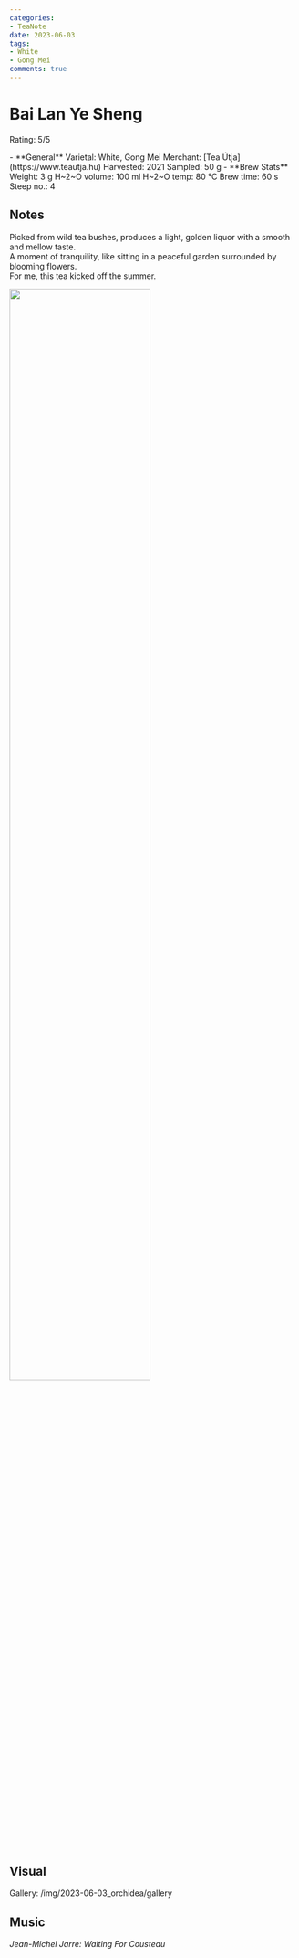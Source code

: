 ```yaml
---
categories:
- TeaNote
date: 2023-06-03
tags:
- White
- Gong Mei
comments: true
---
```

# Bai Lan Ye Sheng

Rating: 5/5

<div class="grid cards" markdown>
- **General**  
Varietal: White, Gong Mei  
Merchant: [Tea Útja](https://www.teautja.hu)  
Harvested: 2021   
Sampled: 50 g  
- **Brew Stats**  
Weight: 3 g   
H~2~O volume: 100 ml  
H~2~O temp: 80 °C   
Brew time: 60 s  
Steep no.: 4  
</div>

## Notes

Picked from wild tea bushes, produces a light, golden liquor with a smooth and mellow taste.   
A moment of tranquility, like sitting in a peaceful garden surrounded by blooming flowers.  
For me, this tea kicked off the summer.  

<img src="/img/2023-06-03_orchidea/wheel.svg" width="70%"></img>

<!-- more -->

## Visual  

Gallery: /img/2023-06-03_orchidea/gallery

## Music

_Jean-Michel Jarre: Waiting For Cousteau_


